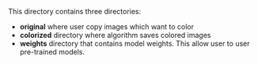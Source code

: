 This directory contains three directories:

* **original** where user copy images which want to color
* **colorized** directory where algorithm saves colored images
* **weights** directory that contains model weights. This allow user to user pre-trained models.
